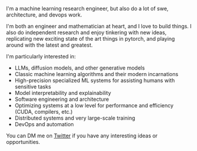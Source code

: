 I'm a machine learning research engineer, but also do a lot of swe, architecture, and devops work. 

I'm both an engineer and mathematician at heart, and I love to build things. I also do independent research and enjoy tinkering with new ideas, replicating new exciting state of the art things in pytorch, and playing around with the latest and greatest.

I'm particularly interested in:

- LLMs, diffusion models, and other generative models
- Classic machine learning algorithms and their modern incarnations
- High-precision specialized ML systems for assisting humans with sensitive tasks
- Model interpretability and explainability
- Software engineering and architecture
- Optimizing systems at a low level for performance and efficiency (CUDA, compilers, etc.)
- Distributed systems and very large-scale training
- DevOps and automation

You can DM me on [Twitter](https://twitter.com/avramdjo) if you have any interesting ideas or opportunities.
